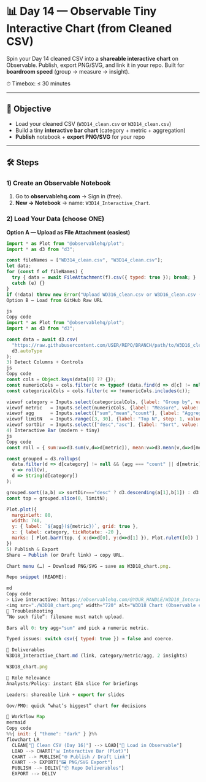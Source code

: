 # 📊 Day 14 — Observable Tiny Interactive Chart (from Cleaned CSV)

Spin your Day 14 cleaned CSV into a **shareable interactive chart** on Observable. Publish, export PNG/SVG, and link it in your repo. Built for **boardroom speed** (group → measure → insight).

⏱ Timebox: ≤ 30 minutes

---

## 🌟 Objective
- Load your cleaned CSV (`W3D14_clean.csv` or `W3D14_clean.csv`)
- Build a tiny **interactive bar chart** (category + metric + aggregation)
- **Publish** notebook + **export PNG/SVG** for your repo

---

## 🛠 Steps

### 1) Create an Observable Notebook
1. Go to **observablehq.com** → Sign in (free).
2. **New → Notebook** → name: `W3D14_Interactive_Chart`.

### 2) Load Your Data (choose ONE)

**Option A — Upload as File Attachment (easiest)**
```js
import * as Plot from "@observablehq/plot";
import * as d3 from "d3";

const fileNames = ["WD314_clean.csv", "W3D14_clean.csv"];
let data;
for (const f of fileNames) {
  try { data = await FileAttachment(f).csv({ typed: true }); break; }
  catch (e) {}
}
if (!data) throw new Error("Upload WD316_clean.csv or W3D16_clean.csv (Files panel, paperclip).");
Option B — Load from GitHub Raw URL

js
Copy code
import * as Plot from "@observablehq/plot";
import * as d3 from "d3";

const data = await d3.csv(
  "https://raw.githubusercontent.com/USER/REPO/BRANCH/path/to/W3D16_clean.csv",
  d3.autoType
);
3) Detect Columns + Controls
js
Copy code
const cols = Object.keys(data[0] ?? {});
const numericCols = cols.filter(c => typeof (data.find(d => d[c] != null)?.[c]) === "number");
const categoricalCols = cols.filter(c => !numericCols.includes(c));

viewof category = Inputs.select(categoricalCols, {label: "Group by", value: categoricalCols[0]});
viewof metric   = Inputs.select(numericCols, {label: "Measure", value: numericCols[0]});
viewof agg      = Inputs.select(["sum","mean","count"], {label: "Aggregation", value: "sum"});
viewof limitN   = Inputs.range([3, 30], {label: "Top N", step: 1, value: 10});
viewof sortDir  = Inputs.select(["desc","asc"], {label: "Sort", value: "desc"});
4) Interactive Bar (modern + tiny)
js
Copy code
const roll = { sum:v=>d3.sum(v,d=>d[metric]), mean:v=>d3.mean(v,d=>d[metric]), count:v=>v.length }[agg];

const grouped = d3.rollups(
  data.filter(d => d[category] != null && (agg === "count" || d[metric] != null)),
  v => roll(v),
  d => String(d[category])
);

grouped.sort((a,b) => sortDir==="desc" ? d3.descending(a[1],b[1]) : d3.ascending(a[1],b[1]));
const top = grouped.slice(0, limitN);

Plot.plot({
  marginLeft: 80,
  width: 740,
  y: { label: `${agg}(${metric})`, grid: true },
  x: { label: category, tickRotate: -20 },
  marks: [ Plot.barY(top, { x:d=>d[0], y:d=>d[1] }), Plot.ruleY([0]) ]
})
5) Publish & Export
Share → Publish (or Draft link) → copy URL.

Chart menu (…) → Download PNG/SVG → save as W3D18_chart.png.

Repo snippet (README):

md
Copy code
> Live interactive: https://observablehq.com/@YOUR_HANDLE/W3D18_Interactive_Chart  
<img src="./W3D18_chart.png" width="720" alt="W3D18 Chart (Observable export)" />
🔧 Troubleshooting
“No such file”: filename must match upload.

Bars all 0: try agg="sum" and pick a numeric metric.

Typed issues: switch csv({ typed: true }) → false and coerce.

📂 Deliverables
W3D18_Interactive_Chart.md (link, category/metric/agg, 2 insights)

W3D18_chart.png

🎯 Role Relevance
Analysts/Policy: instant EDA slice for briefings

Leaders: shareable link + export for slides

Gov/PMO: quick “what’s biggest” chart for decisions

🔗 Workflow Map
mermaid
Copy code
%%{ init: { "theme": "dark" } }%%
flowchart LR
  CLEAN["🧽 Clean CSV (Day 16)"] --> LOAD["📎 Load in Observable"]
  LOAD --> CHART["📊 Interactive Bar (Plot)"]
  CHART --> PUBLISH["🌐 Publish / Draft Link"]
  CHART --> EXPORT["🖼 PNG/SVG Export"]
  PUBLISH --> DELIV["📦 Repo Deliverables"]
  EXPORT --> DELIV
